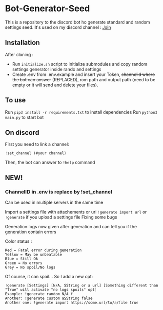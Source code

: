 # Bot-Generator-Seed

This is a repository to the discord bot ho generate standard and random settings seed.
It's used on my discord channel : [Join](https://discord.gg/psSGn45)

## Installation

After cloning :
- Run `initialize.sh` script to initialize submodules and copy random settings generator inside rando and settings
- Create .env from .env.example and insert your Token, ~~channelid where the bot can answer~~ (REPLACED), rom path and output path (need to be empty or it will send and delete your files).

## To use

Run `pip3 install -r requirements.txt` to install dependencies
Run `python3 main.py` to start bot

## On discord

First you need to link a channel:
```
!set_channel (#your channel)
```
Then, the bot can answer to `!help` command

## NEW!

### ChannelID in .env is replace by !set_channel

Can be used in multiple servers in the same time

Import a settings file with attachements or url `!generate import url` or `!generate` if you upload a settings file
Fixing some bugs

Generation logs now given after generation and can tell you if the generation contain errors

Color status :
```
Red = Fatal error during generation
Yellow = May be unbeatable
Blue = Still Ok
Green = No errors
Grey = No spoil/No logs
```

Of course, it can spoil... So I add a new opt:
```
!generate [Settings] [N/A, SString or a url] [Something different than "True" will activate "no logs spoils" opt]
Example: !generate random N/A f
Another: !generate custom aSString false
Another one: !generate import https://some.url/to/a/file true
```
